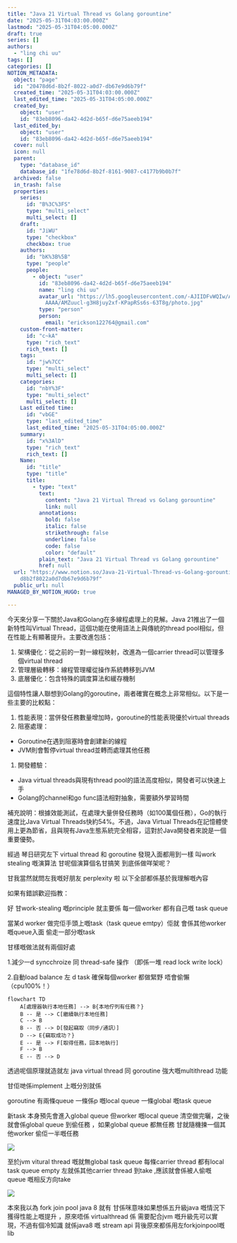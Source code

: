 ```yaml
---
title: "Java 21 Virtual Thread vs Golang gorountine"
date: "2025-05-31T04:03:00.000Z"
lastmod: "2025-05-31T04:05:00.000Z"
draft: true
series: []
authors:
  - "ling chi uu"
tags: []
categories: []
NOTION_METADATA:
  object: "page"
  id: "20478d6d-8b2f-8022-a0d7-db67e9d6b79f"
  created_time: "2025-05-31T04:03:00.000Z"
  last_edited_time: "2025-05-31T04:05:00.000Z"
  created_by:
    object: "user"
    id: "83eb8096-da42-4d2d-b65f-d6e75aeeb194"
  last_edited_by:
    object: "user"
    id: "83eb8096-da42-4d2d-b65f-d6e75aeeb194"
  cover: null
  icon: null
  parent:
    type: "database_id"
    database_id: "1fe78d6d-8b2f-8161-9087-c4177b9b0b7f"
  archived: false
  in_trash: false
  properties:
    series:
      id: "B%3C%3FS"
      type: "multi_select"
      multi_select: []
    draft:
      id: "JiWU"
      type: "checkbox"
      checkbox: true
    authors:
      id: "bK%3B%5B"
      type: "people"
      people:
        - object: "user"
          id: "83eb8096-da42-4d2d-b65f-d6e75aeeb194"
          name: "ling chi uu"
          avatar_url: "https://lh5.googleusercontent.com/-AJIIDFvWQIw/AAAAAAAAAAI/AAAAAAA\
            AAAA/AMZuucl-g3H8juy2xf-KPapRSs6s-63T8g/photo.jpg"
          type: "person"
          person:
            email: "erickson122764@gmail.com"
    custom-front-matter:
      id: "c~kA"
      type: "rich_text"
      rich_text: []
    tags:
      id: "jw%7CC"
      type: "multi_select"
      multi_select: []
    categories:
      id: "nbY%3F"
      type: "multi_select"
      multi_select: []
    Last edited time:
      id: "vbGE"
      type: "last_edited_time"
      last_edited_time: "2025-05-31T04:05:00.000Z"
    summary:
      id: "x%3AlD"
      type: "rich_text"
      rich_text: []
    Name:
      id: "title"
      type: "title"
      title:
        - type: "text"
          text:
            content: "Java 21 Virtual Thread vs Golang gorountine"
            link: null
          annotations:
            bold: false
            italic: false
            strikethrough: false
            underline: false
            code: false
            color: "default"
          plain_text: "Java 21 Virtual Thread vs Golang gorountine"
          href: null
  url: "https://www.notion.so/Java-21-Virtual-Thread-vs-Golang-gorountine-20478d6\
    d8b2f8022a0d7db67e9d6b79f"
  public_url: null
MANAGED_BY_NOTION_HUGO: true

---
```



今天來分享一下關於Java和Golang在多線程處理上的見解。Java 21推出了一個新特性叫Virtual Thread，這個功能在使用語法上與傳統的thread pool相似，但在性能上有顯著提升。主要改進包括：

1. 架構優化：從之前的一對一線程映射，改進為一個carrier thread可以管理多個virtual thread
1. 管理層級轉移：線程管理權從操作系統轉移到JVM
1. 底層優化：包含特殊的調度算法和緩存機制

這個特性讓人聯想到Golang的goroutine，兩者確實在概念上非常相似。以下是一些主要的比較點：

1. 性能表現：當併發任務數量增加時，goroutine的性能表現優於virtual threads
1. 阻塞處理：
- Goroutine在遇到阻塞時會創建新的線程
- JVM則會暫停virtual thread並轉而處理其他任務
1. 開發體驗：
- Java virtual threads與現有thread pool的語法高度相似，開發者可以快速上手
- Golang的channel和go func語法相對抽象，需要額外學習時間

補充說明：根據效能測試，在處理大量併發任務時（如100萬個任務），Go的執行速度比Java Virtual Threads快約54%。不過，Java Virtual Threads在記憶體使用上更為節省，且與現有Java生態系統完全相容，這對於Java開發者來說是一個重要優勢。


經過 琴日研究左下 virtual thread 和 goroutine 發現入面都用到一樣 叫work stealing 嘅演算法 甘呢個演算個名甘搞笑 到底係做咩架呢？ 


甘我當然就問左我嘅好朋友 perplexity 啦 以下全部都係基於我理解嘅內容


如果有錯誤歡迎指教：


好 甘work-stealing 嘅principle 就主要係 每一個worker 都有自己嘅 task queue 


當某d worker 做完佢手頭上嘅task（task queue emtpy）佢就 會係其他worker 嘅queue入面 偷走一部分嘅task  


甘樣嘅做法就有兩個好處


1.減少一d syncchroize 同 thread-safe 操作 （即係一堆 read lock write lock）


2.自動load balance 左 d task 確保每個worker 都做緊野 唔會偷懶 （cpu100%！） 


```mermaid
flowchart TD
    A[處理器執行本地任務] --> B{本地佇列有任務？}
    B -- 是 --> C[繼續執行本地任務]
    C --> B
    B -- 否 --> D[發起竊取（同步/通訊）]
    D --> E{竊取成功？}
    E -- 是 --> F[取得任務，回本地執行]
    F --> B
    E -- 否 --> D

```


透過呢個原理就造就左 java virtual thread 同 goroutine 強大嘅multithread 功能 


甘佢哋係implement 上嘅分別就係 


goroutine 有兩條queue 一條係p 嘅local queue 一條global 嘅task queue 


新task 本身預先會進入global queue 但worker 嘅local queue 清空做完曬，之後就會係global queue 到偷任務 ，如果global queue 都無任務 甘就隨機揀一個其他worker 偷佢一半嘅任務 


![](https://notion.tech-bro.top/api?block_id=20478d6d-8b2f-81e4-852d-f7e7d757ec50)


至於jvm vitural thread 嘅就無global task queue 每條carrier thread 都有local task queue empty 左就係其他carrier thread 到take ,應該就會係被人偷嘅queue 嘅相反方向take


![](https://notion.tech-bro.top/api?block_id=20478d6d-8b2f-81cd-8604-c2544d9d5f1f)


本來我以為 fork join pool java 8 就有 甘係咪意味如果想係五升級java 嘅情況下 獲得性能上嘅提升 ，原來唔係 virtualthread 係 需要配合jvm 嘅升級先可以實現，不過有個冷知識 就係java8 嘅 stream api 背後原來都係用左forkjoinpool嘅lib 

